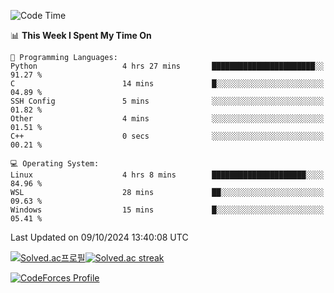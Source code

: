 
<!--START_SECTION:waka-->
![Code Time](http://img.shields.io/badge/Code%20Time-3%2C653%20hrs%2041%20mins-blue)

📊 **This Week I Spent My Time On** 

```text
💬 Programming Languages: 
Python                   4 hrs 27 mins       ███████████████████████░░   91.27 % 
C                        14 mins             █░░░░░░░░░░░░░░░░░░░░░░░░   04.89 % 
SSH Config               5 mins              ░░░░░░░░░░░░░░░░░░░░░░░░░   01.82 % 
Other                    4 mins              ░░░░░░░░░░░░░░░░░░░░░░░░░   01.51 % 
C++                      0 secs              ░░░░░░░░░░░░░░░░░░░░░░░░░   00.21 % 

💻 Operating System: 
Linux                    4 hrs 8 mins        █████████████████████░░░░   84.96 % 
WSL                      28 mins             ██░░░░░░░░░░░░░░░░░░░░░░░   09.63 % 
Windows                  15 mins             █░░░░░░░░░░░░░░░░░░░░░░░░   05.41 % 
```


 Last Updated on 09/10/2024 13:40:08 UTC
<!--END_SECTION:waka-->


[![Solved.ac프로필](http://mazassumnida.wtf/api/generate_badge?boj=hckim96)](https://solved.ac/hckim96)[![Solved.ac streak](http://mazandi.herokuapp.com/api?handle=hckim96&theme=dark)](https://solved.ac/hckim96)


[![CodeForces Profile](https://cf.leed.at?id=hckim96)](https://codeforces.com/profile/hckim96)


